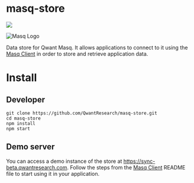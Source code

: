 # masq-store

[![](https://img.shields.io/badge/project-Masq-7C4DFF.svg?style=flat-square)](https://github.com/QwantResearch/masq-store)

![Masq Logo](https://i.imgur.com/qZ3dq0Q.png)

Data store for Qwant Masq. It allows applications to connect to it using the [Masq Client](https://github.com/QwantResearch/masq-client) in order to store and retrieve application data.

# Install

## Developer

```
git clone https://github.com/QwantResearch/masq-store.git
cd masq-store
npm install
npm start
```

## Demo server

You can access a demo instance of the store at https://sync-beta.qwantresearch.com. Follow the steps from the [Masq Client](https://github.com/QwantResearch/masq-client) README file to start using it in your application.
